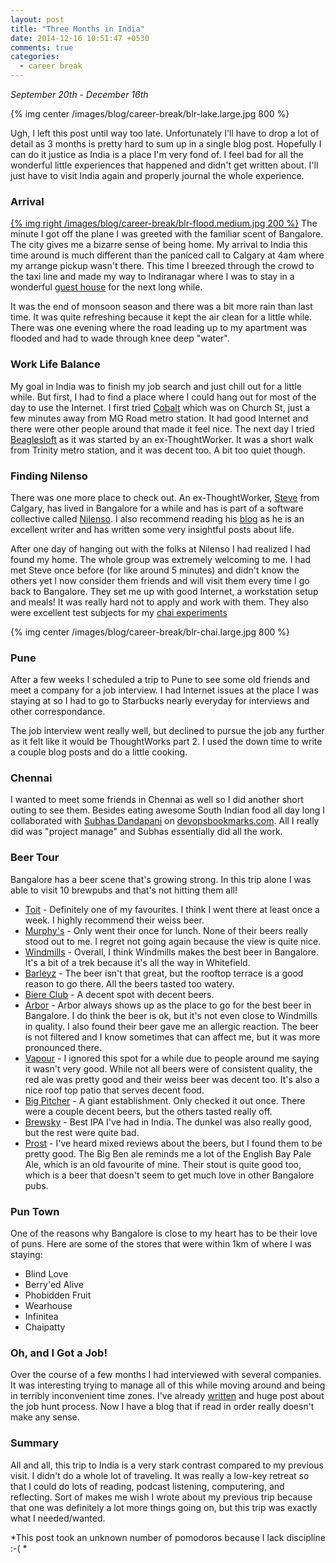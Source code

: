 ```yaml
---
layout: post
title: "Three Months in India"
date: 2014-12-16 10:51:47 +0530
comments: true
categories:
  - career break
---
```

*September 20th - December 16th*

{% img center /images/blog/career-break/blr-lake.large.jpg 800 %}

Ugh, I left this post until way too late. Unfortunately I'll have to drop a lot of detail as 3 months is pretty hard to
sum up in a single blog post. Hopefully I can do it justice as India is a place I'm very fond of. I feel bad for all the
wonderful little experiences that happened and didn't get written about. I'll just have to visit India again and
properly journal the whole experience.

### Arrival

[{% img right /images/blog/career-break/blr-flood.medium.jpg 200 %}][blr-flood]
The minute I got off the plane I was greeted with the familiar scent of Bangalore. The city gives me a bizarre sense of
being home. My arrival to India this time around is much different than the paniced call to Calgary at 4am where my
arrange pickup wasn't there. This time I breezed through the crowd to the taxi line and made my way to Indiranagar where
I was to stay in a wonderful [guest house][guest-house] for the next long while.

[guest-house]: https://www.airbnb.co.in/rooms/1009953
[indaranagar]: http://www.bangalorean.co.in/2013/06/about-indira-nagar-bangalore.html

It was the end of monsoon season and there was a bit more rain than last time. It was quite refreshing because it kept
the air clean for a little while. There was one evening where the road leading up to my apartment was flooded and had to
wade through knee deep "water".

[blr-flood]: /images/blog/career-break/blr-flood.jpg

### Work Life Balance

My goal in India was to finish my job search and just chill out for a little while. But first, I had to find a place
where I could hang out for most of the day to use the Internet. I first tried [Cobalt][cobalt] which was on Church St,
just a few minutes away from MG Road metro station. It had good Internet and there were other people around that made it
feel nice. The next day I tried [Beaglesloft][beaglesloft] as it was started by an ex-ThoughtWorker. It was a short walk from Trinity metro station, and it was decent too. A bit too quiet though.

[cobalt]: http://www.cobaltblr.com/
[beaglesloft]: http://www.beaglesloft.com/

### Finding Nilenso

There was one more place to check out. An ex-ThoughtWorker, [Steve][steve] from Calgary, has lived in Bangalore for a
while and has is part of a software collective called [Nilenso][nilenso]. I also recommend reading his
[blog][steves-blog] as he is an excellent writer and has written some very insightful posts about life.

[steve]: https://twitter.com/deobald
[steves-blog]: http://blog.deobald.ca/
[nilenso]: http://nilenso.com/

After one day of hanging out with the folks at Nilenso I had realized I had found my home. The whole group was extremely
welcoming to me. I had met Steve once before (for like around 5 minutes) and didn't know the others yet I now consider
them friends and will visit them every time I go back to Bangalore. They set me up with good Internet, a workstation
setup and meals! It was really hard not to apply and work with them. They also were excellent test subjects for my
[chai experiments](https://twitter.com/todayschai)

{% img center /images/blog/career-break/blr-chai.large.jpg 800 %}

### Pune

After a few weeks I scheduled a trip to Pune to see some old friends and meet a company for a job interview. I had
Internet issues at the place I was staying at so I had to go to Starbucks nearly everyday for interviews and other
correspondance.

The job interview went really well, but declined to pursue the job any further as it felt like it would be ThoughtWorks
part 2. I used the down time to write a couple blog posts and do a little cooking.

### Chennai

I wanted to meet some friends in Chennai as well so I did another short outing to see them. Besides eating awesome South
Indian food all day long I collaborated with [Subhas Dandapani][subhas] on [devopsbookmarks.com][devopsbookmarks]. All I
really did was "project manage" and Subhas essentially did all the work.

[subhas]: https://twitter.com/rdsubhas
[devopsbookmarks]: http://www.devopsbookmarks.com/

### Beer Tour

Bangalore has a beer scene that's growing strong. In this trip alone I was able to visit 10 brewpubs and that's not
hitting them all!

* [Toit][toit] - Definitely one of my favourites. I think I went there at least once a week. I highly recommend their
  weiss beer.
* [Murphy's][murphys] - Only went their once for lunch. None of their beers really stood out to me. I regret not going
  again because the view is quite nice.
* [Windmills][windmills] - Overall, I think Windmills makes the best beer in Bangalore. It's a bit of a trek because
  it's all the way in Whitefield.
* [Barleyz][barleyz] - The beer isn't that great, but the rooftop terrace is a good reason to go there. All the beers
  tasted too watery.
* [Biere Club][biere-club] - A decent spot with decent beers.
* [Arbor][arbor] - Arbor always shows up as the place to go for the best beer in Bangalore. I do think the beer is ok,
  but it's not even close to Windmills in quality. I also found their beer gave me an allergic reaction. The beer is not
  filtered and I know sometimes that can affect me, but it was more pronounced there.
* [Vapour][vapour] - I ignored this spot for a while due to people around me saying it wasn't very good. While not all
  beers were of consistent quality, the red ale was pretty good and their weiss beer was decent too. It's also a nice
  roof top patio that serves decent food.
* [Big Pitcher][big-pitcher] - A giant establishment. Only checked it out once. There were a couple decent beers, but
  the others tasted really off.
* [Brewsky][brewsky] - Best IPA I've had in India. The dunkel was also really good, but the rest were quite bad.
* [Prost][prost] - I've heard mixed reviews about the beers, but I found them to be pretty good. The Big Ben ale reminds
  me a lot of the English Bay Pale Ale, which is an old favourite of mine. Their stout is quite good too, which is a
  beer that doesn't seem to get much love in other Bangalore pubs.

[toit]: http://toit.in/
[murphys]: http://www.murphysbrewhouse.in/
[windmills]: http://windmillscraftworks.com/
[barleyz]: http://www.barleyz.com/
[biere-club]: http://thebiereclub.com/
[arbor]: http://www.arborbrewing.com/locations/india/
[vapour]: https://www.facebook.com/VapourBangalore
[big-pitcher]: https://www.facebook.com/Bigpitcher
[brewsky]: http://www.brewsky.in/
[prost]: http://prost.in/

### Pun Town

One of the reasons why Bangalore is close to my heart has to be their love of puns. Here are some of the stores that
were within 1km of where I was staying:

- Blind Love
- Berry'ed Alive
- Phobidden Fruit
- Wearhouse
- Infinitea
- Chaipatty

### Oh, and I Got a Job!

Over the course of a few months I had interviewed with several companies. It was interesting trying to manage all of
this while moving around and being in terribly inconvenient time zones. I've already [written][job-post] and huge post
about the job hunt process. Now I have a blog that if read in order really doesn't make any sense.

[job-post]: /joining-soundcloud-and-moving-to-berlin/

### Summary

All and all, this trip to India is a very stark contrast compared to my previous visit. I didn't do a whole lot of
traveling. It was really a low-key retreat so that I could do lots of reading, podcast listening, computering, and
reflecting. Sort of makes me wish I wrote about my previous trip because that one was definitely a lot more things going
on, but this trip was exactly what I needed/wanted.

*This post took an unknown number of pomodoros because I lack discipline :-( *

